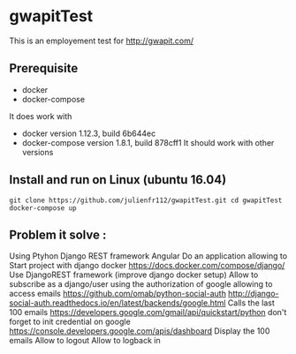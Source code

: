 # gwapitTest

This is an employement test for http://gwapit.com/

## Prerequisite

- docker
- docker-compose

It does work with
- docker version 1.12.3, build 6b644ec
- docker-compose version 1.8.1, build 878cff1
It should work with other versions

## Install and run on Linux (ubuntu 16.04)

``git clone https://github.com/julienfr112/gwapitTest.git
cd gwapitTest
docker-compose up``

## Problem it solve :

Using
    Ptyhon
    Django REST framework
    Angular
Do an application allowing to
    Start project with django docker
    https://docs.docker.com/compose/django/
    Use DjangoREST framework (improve django docker setup)
    Allow to subscribe as a django/user using the authorization of google allowing to access emails
    https://github.com/omab/python-social-auth
    http://django-social-auth.readthedocs.io/en/latest/backends/google.html
    Calls the last 100 emails
    https://developers.google.com/gmail/api/quickstart/python
    don't forget to init credential on google
    https://console.developers.google.com/apis/dashboard
    Display the 100 emails
    Allow to logout
    Allow to logback in
